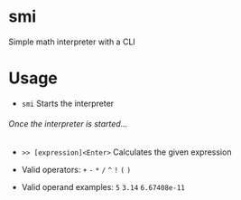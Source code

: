 # smi
Simple math interpreter with a CLI
# Usage
* `smi` Starts the interpreter

###### Once the interpreter is started...

* `>> [expression]<Enter>` Calculates the given expression

* Valid operators: `+` `-` `*` `/` `^` `!` `(` `)`
* Valid operand examples: `5` `3.14` `6.67408e-11`
